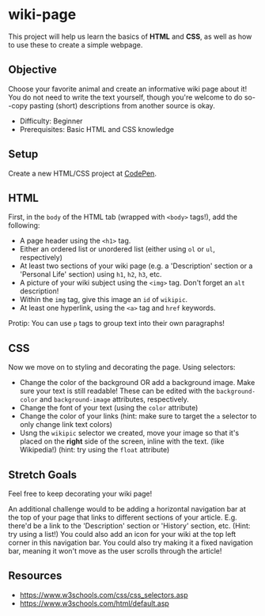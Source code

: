 # wiki-page
This project will help us learn the basics of **HTML** and **CSS**, as well as how to use these to create a simple webpage.

## Objective
Choose your favorite animal and create an informative wiki page about it! You do not need to write the text yourself, though you're welcome to do so--copy pasting (short) descriptions from another source is okay.
+ Difficulty: Beginner
+ Prerequisites: Basic HTML and CSS knowledge

## Setup
Create a new HTML/CSS project at [CodePen](https://codepen.io).

## HTML
First, in the `body` of the HTML tab (wrapped with `<body>` tags!), add the following:
+ A page header using the `<h1>` tag.
+ Either an ordered list or unordered list (either using `ol` or `ul`, respectively)
+ At least two sections of your wiki page (e.g. a 'Description' section or a 'Personal Life' section) using `h1`, `h2`, `h3`, etc.
+ A picture of your wiki subject using the `<img>` tag. Don't forget an `alt` description!
+ Within the `img` tag, give this image an `id` of `wikipic`.
+ At least one hyperlink, using the `<a>` tag and `href` keywords.

Protip: You can use `p` tags to group text into their own paragraphs!

## CSS
Now we move on to styling and decorating the page. Using selectors:
+ Change the color of the background OR add a background image. Make sure your text is still readable! These can be edited with the `background-color` and `background-image` attributes, respectively.
+ Change the font of your text (using the `color` attribute)
+ Change the color of your links (hint: make sure to target the `a` selector to only change link text colors)
+ Usng the `wikipic` selector we created, move your image so that it's placed on the **right** side of the screen, inline with the text. (like Wikipedia!) (hint: try using the `float` attribute)

## Stretch Goals
Feel free to keep decorating your wiki page! 

An additional challenge would to be adding a horizontal navigation bar at the top of your page that links to different sections of your article. E.g. there'd be a link to the 'Description' section or 'History' section, etc. (Hint: try using a list!) You could also add an icon for your wiki at the top left corner in this navigation bar. You could also try making it a fixed navigation bar, meaning it won't move as the user scrolls through the article!

## Resources
+ https://www.w3schools.com/css/css_selectors.asp
+ https://www.w3schools.com/html/default.asp
